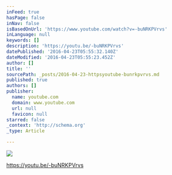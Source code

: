 ```yaml
---
inFeed: true
hasPage: false
inNav: false
isBasedOnUrl: 'https://www.youtube.com/watch?v=-buNRKPVrvs'
inLanguage: null
keywords: []
description: 'https://youtu.be/-buNRKPVrvs'
datePublished: '2016-04-23T05:55:32.140Z'
dateModified: '2016-04-23T05:55:23.452Z'
author: []
title: ''
sourcePath: _posts/2016-04-23-httpsyoutube-bunrkpvrvs.md
published: true
authors: []
publisher:
  name: youtube.com
  domain: www.youtube.com
  url: null
  favicon: null
starred: false
_context: 'http://schema.org'
_type: Article

---
```

![](https://the-grid-user-content.s3-us-west-2.amazonaws.com/0799e71a-01cd-4039-8c84-c8759255e56a.jpg)

https://youtu.be/-buNRKPVrvs